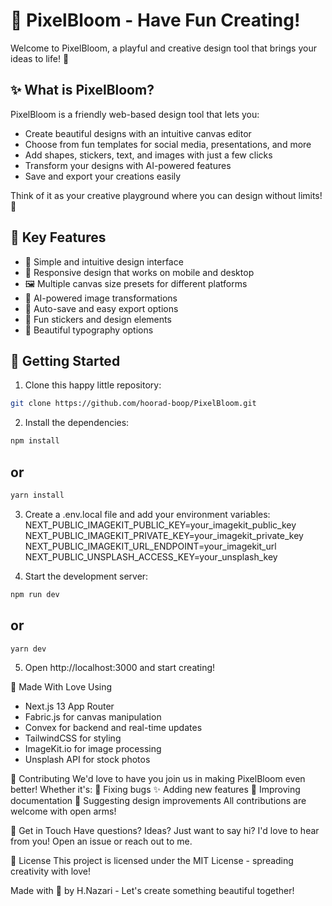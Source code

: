 # 🌸 PixelBloom - Have Fun Creating!

Welcome to PixelBloom, a playful and creative design tool that brings your ideas to life! 🎨

## ✨ What is PixelBloom?

PixelBloom is a friendly web-based design tool that lets you:
- Create beautiful designs with an intuitive canvas editor
- Choose from fun templates for social media, presentations, and more
- Add shapes, stickers, text, and images with just a few clicks
- Transform your designs with AI-powered features
- Save and export your creations easily

Think of it as your creative playground where you can design without limits! 🚀

## 🎯 Key Features

- 🎨 Simple and intuitive design interface
- 📱 Responsive design that works on mobile and desktop
- 🖼 Multiple canvas size presets for different platforms
- 🤖 AI-powered image transformations
- 💾 Auto-save and easy export options
- 🎉 Fun stickers and design elements
- 📝 Beautiful typography options

## 🚀 Getting Started

1. Clone this happy little repository:
```bash
git clone https://github.com/hoorad-boop/PixelBloom.git
```
2. Install the dependencies:
```bash
npm install
```
## or
```bash
yarn install
```

3. Create a .env.local file and add your environment variables:
NEXT_PUBLIC_IMAGEKIT_PUBLIC_KEY=your_imagekit_public_key
NEXT_PUBLIC_IMAGEKIT_PRIVATE_KEY=your_imagekit_private_key
NEXT_PUBLIC_IMAGEKIT_URL_ENDPOINT=your_imagekit_url
NEXT_PUBLIC_UNSPLASH_ACCESS_KEY=your_unsplash_key

4. Start the development server:
```bash
npm run dev
```
## or
```bash
yarn dev
```

5. Open http://localhost:3000 and start creating! 

💝 Made With Love Using
 - Next.js 13 App Router
 - Fabric.js for canvas manipulation
 - Convex for backend and real-time updates
 - TailwindCSS for styling
 - ImageKit.io for image processing
 - Unsplash API for stock photos

🤝 Contributing
We'd love to have you join us in making PixelBloom even better! Whether it's:
🐛 Fixing bugs
✨ Adding new features
📝 Improving documentation
🎨 Suggesting design improvements
All contributions are welcome with open arms!

💌 Get in Touch
Have questions? Ideas? Just want to say hi? I'd love to hear from you! Open an issue or reach out to me.

📝 License
This project is licensed under the MIT License - spreading creativity with love!

Made with 💖 by H.Nazari - Let's create something beautiful together!